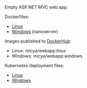Empty ASP.NET MVC web app.

Dockerfiles:

- [Linux](Containers/Dockerfiles/linux.dockerfile)
- [Windows](Containers/Dockerfiles/windows.dockerfile) (nanoserver)

Images published to [DockerHub](https://hub.docker.com/repository/docker/micya/webapp/general):

- Linux: micya/webapp:linux
- Windows: micya/webapp:windows

Kubernetes deployment files:

- [Linux](Containers/Kubernetes/webapp-linux.yaml)
- [Windows](Containers/Kubernetes/webapp-windows.yaml)
